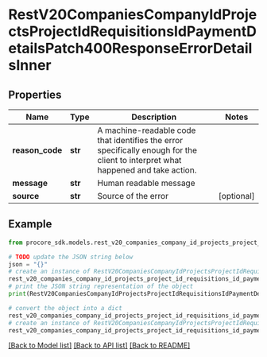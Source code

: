 # RestV20CompaniesCompanyIdProjectsProjectIdRequisitionsIdPaymentDetailsPatch400ResponseErrorDetailsInner


## Properties

Name | Type | Description | Notes
------------ | ------------- | ------------- | -------------
**reason_code** | **str** | A machine-readable code that identifies the error specifically enough for the client to interpret what happened and take action. | 
**message** | **str** | Human readable message | 
**source** | **str** | Source of the error | [optional] 

## Example

```python
from procore_sdk.models.rest_v20_companies_company_id_projects_project_id_requisitions_id_payment_details_patch400_response_error_details_inner import RestV20CompaniesCompanyIdProjectsProjectIdRequisitionsIdPaymentDetailsPatch400ResponseErrorDetailsInner

# TODO update the JSON string below
json = "{}"
# create an instance of RestV20CompaniesCompanyIdProjectsProjectIdRequisitionsIdPaymentDetailsPatch400ResponseErrorDetailsInner from a JSON string
rest_v20_companies_company_id_projects_project_id_requisitions_id_payment_details_patch400_response_error_details_inner_instance = RestV20CompaniesCompanyIdProjectsProjectIdRequisitionsIdPaymentDetailsPatch400ResponseErrorDetailsInner.from_json(json)
# print the JSON string representation of the object
print(RestV20CompaniesCompanyIdProjectsProjectIdRequisitionsIdPaymentDetailsPatch400ResponseErrorDetailsInner.to_json())

# convert the object into a dict
rest_v20_companies_company_id_projects_project_id_requisitions_id_payment_details_patch400_response_error_details_inner_dict = rest_v20_companies_company_id_projects_project_id_requisitions_id_payment_details_patch400_response_error_details_inner_instance.to_dict()
# create an instance of RestV20CompaniesCompanyIdProjectsProjectIdRequisitionsIdPaymentDetailsPatch400ResponseErrorDetailsInner from a dict
rest_v20_companies_company_id_projects_project_id_requisitions_id_payment_details_patch400_response_error_details_inner_from_dict = RestV20CompaniesCompanyIdProjectsProjectIdRequisitionsIdPaymentDetailsPatch400ResponseErrorDetailsInner.from_dict(rest_v20_companies_company_id_projects_project_id_requisitions_id_payment_details_patch400_response_error_details_inner_dict)
```
[[Back to Model list]](../README.md#documentation-for-models) [[Back to API list]](../README.md#documentation-for-api-endpoints) [[Back to README]](../README.md)


